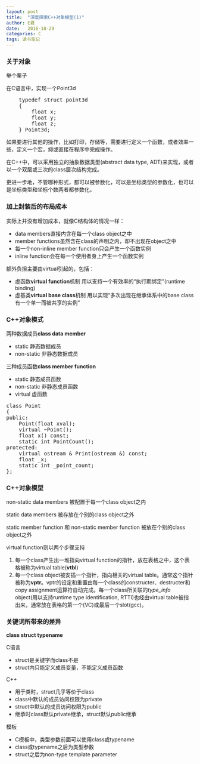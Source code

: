 ```yaml
---
layout: post
title:  "深度探索C++对象模型(1)"
author: E君
date:   2016-10-29
categories: C
tags: 读书笔记
---
```


### 关于对象 ###

举个栗子

在C语言中，实现一个Point3d
<pre>
	typedef struct point3d
	{
		float x;
		float y;
		float z;
	} Point3d;
</pre>
如果要进行其他的操作，比如打印，存储等，需要进行定义一个函数，或者效率一些，定义一个宏，抑或直接在程序中完成操作。

在C++中，可以采用独立的抽象数据类型(abstract data type, ADT)来实现，或者以一个双层或三次的class层次结构完成。

更进一步地，不管哪种形式，都可以被参数化，可以是坐标类型的参数化，也可以是坐标类型和坐标个数两者都参数化。

### 加上封装后的布局成本 ###

实际上并没有增加成本，就像C结构体的情况一样：

- data members直接内含在每一个class object之中
- member functions虽然含在class的声明之内，却不出现在object之中
- 每一个non-inline member function只会产生一个函数实例
- inline function会在每一个使用者身上产生一个函数实例

额外负担主要由virtual引起的，包括：

- 虚函数**virtual function**机制	用以支持一个有效率的“执行期绑定”(runtime binding)
- 虚基类**virtual base class**机制	用以实现“多次出现在继承体系中的base class有一个单一而被共享的实例”

### C++对象模式 ###

两种数据成员**class data member**

- static 静态数据成员
- non-static 非静态数据成员

三种成员函数**class member function**

- static 静态成员函数
- non-static 非静态成员函数
- virtual 虚函数
<pre>
class Point
{
public:
	Point(float xval);
	virtual ~Point();
	float x() const;
	static int PointCount();
protected:
	virtual ostream & Print(ostream &) const;
	float _x;
	static int _point_count;
};
</pre>

### C++对象模型 ###

non-static data members 被配置于每一个class object之内

static data members 被存放在个别的class object之外

static member function 和 non-static member function 被放在个别的class object之外

virtual function则以两个步骤支持

1. 每一个class产生出一堆指向virtual function的指针，放在表格之中，这个表格被称为virtual table(**vtbl**)
2. 每一个class object被安插一个指针，指向相关的virtual table。通常这个指针被称为**vptr**。vptr的设定和重置由每一个class的constructer、destructer和copy assignment运算符自动完成。每一个class所关联的*type_info* object(用以支持runtime type identification, RTTI)也经由virtual table被指出来，通常放在表格的第一个(VC)或最后一个slot(gcc)。

### 关键词所带来的差异 ###

**class struct typename**

C语言

- struct是关键字而class不是
- struct内只能定义成员变量，不能定义成员函数

C++

- 用于类时，struct几乎等价于class
- class中默认的成员访问权限为private
- struct中默认的成员访问权限为public
- 继承时class默认private继承，struct默认public继承

模板

- C模板中，类型参数前面可以使用class或typename
- class或typename之后为类型参数
- struct之后为non-type template parameter